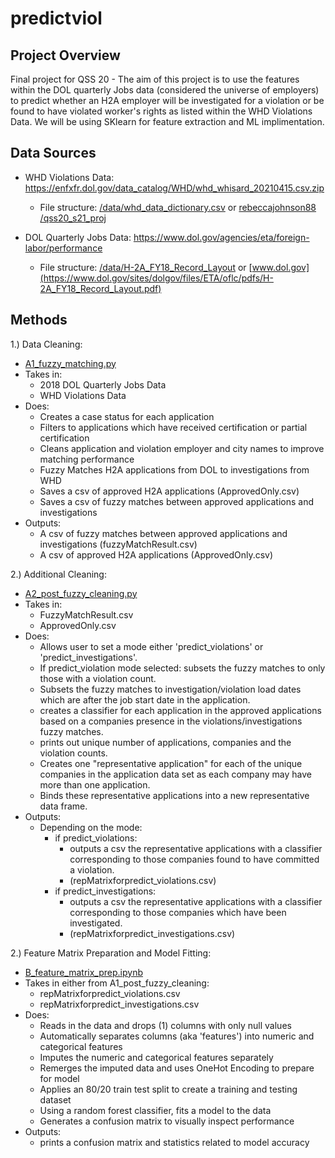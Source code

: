 # predictviol

## Project Overview
Final project for QSS 20 - The aim of this project is to use the features within the DOL quarterly Jobs data (considered the universe of employers) to predict whether an H2A employer will be investigated for a violation or be found to have violated worker's rights as listed within the WHD Violations Data. We will be using SKlearn for feature extraction and ML implimentation. 

## Data Sources 
* WHD Violations Data: https://enfxfr.dol.gov/data_catalog/WHD/whd_whisard_20210415.csv.zip
  * File structure: [/data/whd_data_dictionary.csv](https://github.com/JGourdeau/predictviol/blob/main/data/whd_data_dictionary.csv) or [rebeccajohnson88
/qss20_s21_proj](https://github.com/rebeccajohnson88/qss20_s21_proj/tree/main/data/documentation)

* DOL Quarterly Jobs Data: https://www.dol.gov/agencies/eta/foreign-labor/performance
  * File structure: [/data/H-2A_FY18_Record_Layout](https://github.com/JGourdeau/predictviol/blob/main/data/H-2A_FY18_Record_Layout.pdf) or [www.dol.gov](https://www.dol.gov/sites/dolgov/files/ETA/oflc/pdfs/H-2A_FY18_Record_Layout.pdf)
  
## Methods

1.) Data Cleaning:
* [A1_fuzzy_matching.py](https://github.com/JGourdeau/predictviol/blob/main/A1_fuzzy_matching.py)
* Takes in:
    - 2018 DOL Quarterly Jobs Data
    - WHD Violations Data
* Does: 
    - Creates a case status for each application
    - Filters to applications which have received certification or partial certification
    - Cleans application and violation employer and city names to improve matching performance
    - Fuzzy Matches H2A applications from DOL to investigations from WHD
    - Saves a csv of approved H2A applications (ApprovedOnly.csv)
    - Saves a csv of fuzzy matches between approved applications and investigations
* Outputs: 
    - A csv of fuzzy matches between approved applications and investigations (fuzzyMatchResult.csv)
    - A csv of approved H2A applications (ApprovedOnly.csv)

2.) Additional Cleaning: 
* [A2_post_fuzzy_cleaning.py](https://github.com/JGourdeau/predictviol/blob/main/A1_post_fuzzy_cleaning.py)
* Takes in:
    - FuzzyMatchResult.csv
    - ApprovedOnly.csv 
* Does: 
    - Allows user to set a mode either 'predict_violations' or 'predict_investigations'. 
    - If predict_violation mode selected: subsets the fuzzy matches to only those with a violation count. 
    - Subsets the fuzzy matches to investigation/violation load dates which are after the job start date in the application. 
    - creates a classifier for each application in the approved applications based on a companies presence in the violations/investigations fuzzy matches. 
    - prints out unique number of applications, companies and the violation counts. 
    - Creates one "representative application" for each of the unique companies in the application data set as each company may have more than one application. 
    - Binds these representative applications into a new representative data frame. 
* Outputs: 
    - Depending on the mode: 
        - if predict_violations: 
            - outputs a csv the representative applications with a classifier corresponding to those companies found to have committed a violation.
            - (repMatrixforpredict_violations.csv) 
        - if predict_investigations: 
            - outputs a csv the representative applications with a classifier corresponding to those companies which have been investigated. 
            - (repMatrixforpredict_investigations.csv)

2.) Feature Matrix Preparation and Model Fitting: 
* [B_feature_matrix_prep.ipynb](https://github.com/JGourdeau/predictviol/blob/main/JGWorking/B_feature_matrix_prep.ipynb)
* Takes in either from A1_post_fuzzy_cleaning: 
    - repMatrixforpredict_violations.csv
    - repMatrixforpredict_investigations.csv
* Does: 
    - Reads in the data and drops (1) columns with only null values
    - Automatically separates columns (aka 'features') into numeric and categorical features
    - Imputes the numeric and categorical features separately
    - Remerges the imputed data and uses OneHot Encoding to prepare for model 
    - Applies an 80/20 train test split to create a training and testing dataset 
    - Using a random forest classifier, fits a model to the data
    - Generates a confusion matrix to visually inspect performance
* Outputs: 
    - prints a confusion matrix and statistics related to model accuracy
  




